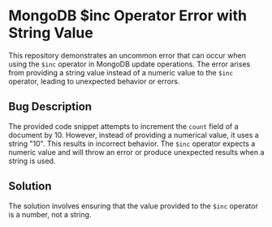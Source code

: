 # MongoDB $inc Operator Error with String Value

This repository demonstrates an uncommon error that can occur when using the `$inc` operator in MongoDB update operations. The error arises from providing a string value instead of a numeric value to the `$inc` operator, leading to unexpected behavior or errors.

## Bug Description
The provided code snippet attempts to increment the `count` field of a document by 10. However, instead of providing a numerical value, it uses a string "10". This results in incorrect behavior.  The `$inc` operator expects a numeric value and will throw an error or produce unexpected results when a string is used. 

## Solution
The solution involves ensuring that the value provided to the `$inc` operator is a number, not a string. 